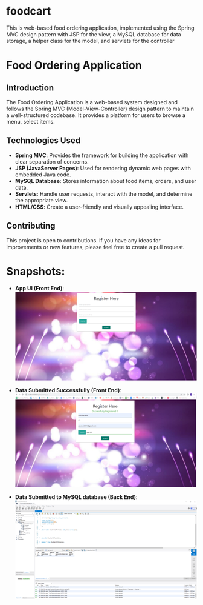 # foodcart
This is web-based food ordering application,  implemented using the Spring MVC design pattern with JSP for the view, a MySQL database for data storage, a helper class for the model, and servlets for the controller
# Food Ordering Application

## Introduction

The Food Ordering Application is a web-based system designed and follows the Spring MVC (Model-View-Controller) design pattern to maintain a well-structured codebase. It provides a platform for users to browse a menu, select items.


## Technologies Used

- **Spring MVC**: Provides the framework for building the application with clear separation of concerns.
- **JSP (JavaServer Pages)**: Used for rendering dynamic web pages with embedded Java code.
- **MySQL Database**: Stores information about food items, orders, and user data.
- **Servlets**: Handle user requests, interact with the model, and determine the appropriate view.
- **HTML/CSS**: Create a user-friendly and visually appealing interface.

## Contributing

This project is open to contributions. If you have any ideas for improvements or new features, please feel free to create a pull request.

# Snapshots:
- **App UI (Front End)**:
![App UI](https://github.com/gaurav20161/Register/blob/master/3.PNG?raw=true)

- **Data Submitted Successfully (Front End)**:
![App UI1](https://github.com/gaurav20161/Register/blob/master/1.PNG?raw=true)

- **Data Submitted to MySQL database (Back End)**:
![App UI2](https://github.com/gaurav20161/Register/blob/master/2.PNG?raw=true)
